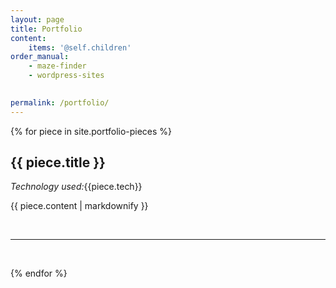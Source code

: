 ```yaml
---
layout: page
title: Portfolio
content:
    items: '@self.children'
order_manual:
    - maze-finder
    - wordpress-sites
    

permalink: /portfolio/
---
```

{% for piece in site.portfolio-pieces %}
  <h2>{{ piece.title }}</h2>
  <p><em>Technology used:</em>{{piece.tech}}
  <p>{{ piece.content | markdownify }}</p>
  <br/>
  <hr>
  <br/>
  
{% endfor %}
